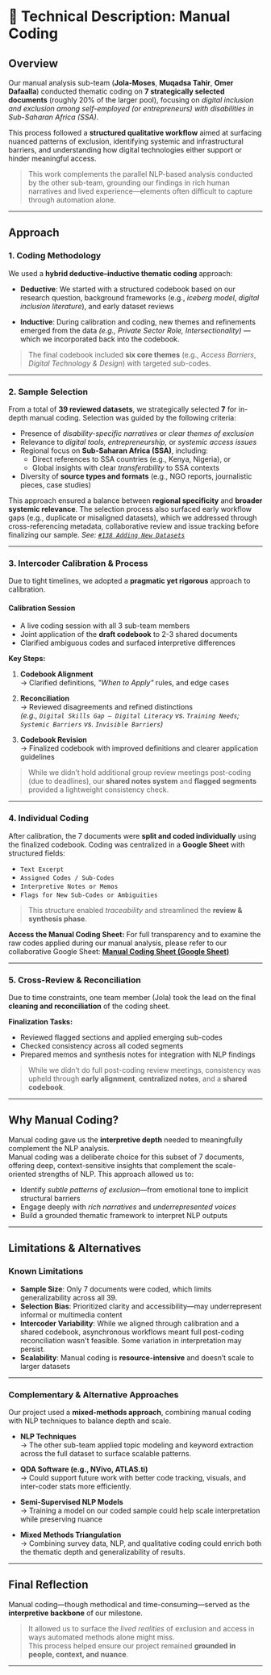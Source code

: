 # 📘 Technical Description: Manual Coding  

## Overview

Our manual analysis sub-team (**Jola-Moses**, **Muqadsa Tahir**,
**Omer Dafaalla**) conducted thematic coding on **7 strategically selected
documents** (roughly 20% of the larger pool), focusing on *digital inclusion
and exclusion among self-employed (or entrepreneurs) with disabilities in
Sub-Saharan Africa (SSA)*.

This process followed a **structured qualitative workflow** aimed at surfacing
nuanced patterns of exclusion, identifying systemic and infrastructural
barriers, and understanding how digital technologies either support or hinder
meaningful access.

> This work complements the parallel NLP-based analysis conducted by the
> other sub-team, grounding our findings in rich human narratives and lived
> experience—elements often difficult to capture through automation alone.

---

## Approach

### 1. Coding Methodology

We used a **hybrid deductive–inductive thematic coding** approach:

- **Deductive**: We started with a structured codebook based on our
  research question, background frameworks (e.g., *iceberg model*, *digital
  inclusion literature*), and early dataset reviews

- **Inductive**: During calibration and coding, new themes and refinements
  emerged from the data  *(e.g., Private Sector Role, Intersectionality)* —
  which we incorporated back into the codebook.

> The final codebook included **six core themes** (e.g., *Access Barriers*,
> *Digital Technology & Design*) with targeted sub-codes.

---

### 2. Sample Selection

From a total of **39 reviewed datasets**, we strategically selected **7** for
in-depth manual coding. Selection was guided by the following criteria:

- Presence of *disability-specific narratives* or *clear themes of exclusion*
- Relevance to *digital tools, entrepreneurship,* or *systemic access issues*
- Regional focus on **Sub-Saharan Africa (SSA)**, including:
  - Direct references to SSA countries (e.g., Kenya, Nigeria), or
  - Global insights with clear *transferability* to SSA contexts
- Diversity of **source types and formats** (e.g., NGO reports, journalistic
  pieces, case studies)

<!-- markdownlint-disable MD013 -->
This approach ensured a balance between **regional specificity** and **broader
systemic relevance**. The selection process also surfaced early workflow gaps
(e.g., duplicate or misaligned datasets), which we addressed through
cross-referencing metadata, collaborative review and issue tracking before
finalizing our sample.
  *See: [`#138 Adding New Datasets`](https://github.com/MIT-Emerging-Talent/ET6-CDSP-group-24-repo/issues/138)*
<!-- markdownlint-enable MD013 -->

---

### 3. Intercoder Calibration & Process

Due to tight timelines, we adopted a **pragmatic yet rigorous** approach to calibration.

#### Calibration Session

- A live coding session with all 3 sub-team members
- Joint application of the **draft codebook** to 2-3 shared documents
- Clarified ambiguous codes and surfaced interpretive differences

**Key Steps:**

1. **Codebook Alignment**  
   → Clarified definitions, *"When to Apply"* rules, and edge cases

2. **Reconciliation**  
   → Reviewed disagreements and refined distinctions  
   *(e.g., `Digital Skills Gap – Digital Literacy` vs. `Training Needs`;
   `Systemic Barriers` vs. `Invisible Barriers`)*

3. **Codebook Revision**  
   → Finalized codebook with improved definitions and clearer application guidelines

> While we didn’t hold additional group review meetings post-coding (due to
> deadlines), our **shared notes system** and **flagged segments** provided a
> lightweight consistency check.

---

### 4. Individual Coding

After calibration, the 7 documents were **split and coded individually** using
the finalized codebook. Coding was centralized in a **Google Sheet** with
structured fields:

- `Text Excerpt`
- `Assigned Codes / Sub-Codes`
- `Interpretive Notes or Memos`
- `Flags for New Sub-Codes or Ambiguities`

> This structure enabled *traceability* and streamlined the **review &
> synthesis phase**.

**Access the Manual Coding Sheet:**
For full transparency and to examine the raw codes applied during our manual
analysis, please refer to our collaborative Google Sheet:
**[Manual Coding Sheet (Google Sheet)](https://docs.google.com/spreadsheets/d/1ttROjrY1YECIfhm5oz4luWHxWq_MTShfQBsiFP1Pnvg/edit?gid=894372809#gid=894372809)**

---

### 5. Cross-Review & Reconciliation

Due to time constraints, one team member (Jola) took the lead on the final
**cleaning and reconciliation** of the coding sheet.

**Finalization Tasks:**

- Reviewed flagged sections and applied emerging sub-codes
- Checked consistency across all coded segments
- Prepared memos and synthesis notes for integration with NLP findings

> While we didn’t do full post-coding review meetings, consistency was upheld
> through **early alignment**, **centralized notes**, and a **shared codebook**.

---

## Why Manual Coding?

Manual coding gave us the **interpretive depth** needed to meaningfully
complement the NLP analysis.  
Manual coding was a deliberate choice for this subset of 7 documents, offering
deep, context-sensitive insights that complement the scale-oriented strengths of
NLP. This approach allowed us to:

- Identify *subtle patterns of exclusion*—from emotional tone to implicit
  structural barriers
- Engage deeply with *rich narratives* and *underrepresented voices*
- Build a grounded thematic framework to interpret NLP outputs

---

## Limitations & Alternatives

### Known Limitations

- **Sample Size**: Only 7 documents were coded, which limits generalizability
  across all 39.
- **Selection Bias**: Prioritized clarity and accessibility—may underrepresent
  informal or multimedia content
- **Intercoder Variability**: While we aligned through calibration and a shared
  codebook, asynchronous workflows meant full post-coding reconciliation wasn't
  feasible. Some variation in interpretation may persist.
- **Scalability**: Manual coding is **resource-intensive** and doesn’t scale to
  larger datasets

---

### Complementary & Alternative Approaches

Our project used a **mixed-methods approach**, combining manual coding with NLP
techniques to balance depth and scale.

- **NLP Techniques**  
  → The other sub-team applied topic modeling and keyword extraction across the
  full dataset to surface scalable patterns.

- **QDA Software (e.g., NVivo, ATLAS.ti)**  
  → Could support future work with better code tracking, visuals, and
  inter-coder stats more efficiently.

- **Semi-Supervised NLP Models**  
  → Training a model on our coded sample could help scale interpretation while
  preserving nuance

- **Mixed Methods Triangulation**  
  → Combining survey data, NLP, and qualitative coding could enrich both the
  thematic depth and generalizability of results.

---

## Final Reflection

Manual coding—though methodical and time-consuming—served as the
**interpretive backbone** of our milestone.

> It allowed us to surface the *lived realities* of exclusion and access in
> ways automated methods alone might miss.  
> This process helped ensure our project remained **grounded in people, context,
> and nuance**.

---
